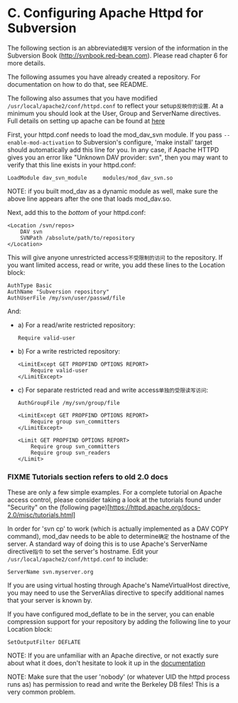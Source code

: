 # C.  Configuring Apache Httpd for Subversion

The following section is an abbreviated`缩写` version of the
information in the Subversion Book
(http://svnbook.red-bean.com).  Please read chapter 6 for more
details.

The following assumes you have already created a repository.
For documentation on how to do that, see README.

The following also assumes that you have modified
`/usr/local/apache2/conf/httpd.conf` to reflect your setup`反映你的设置`.
At a minimum you should look at the User, Group and ServerName
directives.  Full details on setting up apache can be found at [here](https://httpd.apache.org/docs-2.2/)

First, your httpd.conf needs to load the mod_dav_svn module.
If you pass `--enable-mod-activation` to Subversion's configure,
'make install' target should automatically add this line for you.
In any case, if Apache HTTPD gives you an error like "Unknown
DAV provider: svn", then you may want to verify that this line
exists in your httpd.conf:

```
LoadModule dav_svn_module     modules/mod_dav_svn.so
```

NOTE: if you built mod_dav as a dynamic module as well, make sure
the above line appears after the one that loads mod_dav.so.

Next, add this to the *bottom* of your httpd.conf:

```
<Location /svn/repos>
    DAV svn
    SVNPath /absolute/path/to/repository
</Location>
```

This will give anyone unrestricted access`不受限制的访问` to the repository.  If
you want limited access, read or write, you add these lines to
the Location block:

```
AuthType Basic
AuthName "Subversion repository"
AuthUserFile /my/svn/user/passwd/file
```

And:

- a) For a read/write restricted repository:
    
    ```
    Require valid-user
    ```

- b) For a write restricted repository:

    ```
    <LimitExcept GET PROPFIND OPTIONS REPORT>
        Require valid-user
    </LimitExcept>
    ```

- c) For separate restricted read and write access`单独的受限读写访问`:

    ```
    AuthGroupFile /my/svn/group/file

    <LimitExcept GET PROPFIND OPTIONS REPORT>
        Require group svn_committers
    </LimitExcept>

    <Limit GET PROPFIND OPTIONS REPORT>
        Require group svn_committers
        Require group svn_readers
    </Limit>
    ```

### FIXME Tutorials section refers to old 2.0 docs
These are only a few simple examples.  For a complete tutorial
on Apache access control, please consider taking a look at the
tutorials found under "Security" on the (following page)[https://httpd.apache.org/docs-2.0/misc/tutorials.html]

In order for 'svn cp' to work (which is actually implemented as a
DAV COPY command), mod_dav needs to be able to determine`确定` the
hostname of the server.  A standard way of doing this is to use
Apache's ServerName directive`指令` to set the server's hostname.  Edit
your `/usr/local/apache2/conf/httpd.conf` to include:

```
ServerName svn.myserver.org
```

If you are using virtual hosting through Apache's NameVirtualHost
directive, you may need to use the ServerAlias directive to specify
additional names that your server is known by.

If you have configured mod_deflate to be in the server, you can enable
compression support for your repository by adding the following line
to your Location block:

```
SetOutputFilter DEFLATE
```

NOTE: If you are unfamiliar with an Apache directive, or not exactly
sure about what it does, don't hesitate to look it up in the
[documentation](https://httpd.apache.org/docs-2.2/mod/directives.html.)

NOTE: Make sure that the user 'nobody' (or whatever UID the
httpd process runs as) has permission to read and write the
Berkeley DB files!  This is a very common problem.